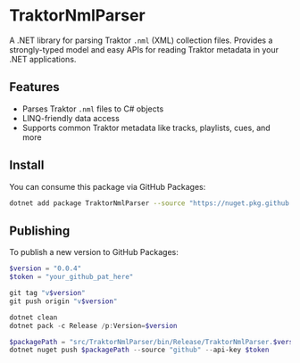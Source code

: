 # TraktorNmlParser

A .NET library for parsing Traktor `.nml` (XML) collection files.
Provides a strongly-typed model and easy APIs for reading Traktor metadata in your .NET applications.

## Features

- Parses Traktor `.nml` files to C# objects
- LINQ-friendly data access
- Supports common Traktor metadata like tracks, playlists, cues, and more

## Install

You can consume this package via GitHub Packages:

```bash
dotnet add package TraktorNmlParser --source "https://nuget.pkg.github.com/toini/index.json"
```

## Publishing

To publish a new version to GitHub Packages:

```powershell
$version = "0.0.4"
$token = "your_github_pat_here"

git tag "v$version"
git push origin "v$version"

dotnet clean
dotnet pack -c Release /p:Version=$version

$packagePath = "src/TraktorNmlParser/bin/Release/TraktorNmlParser.$version.nupkg"
dotnet nuget push $packagePath --source "github" --api-key $token
```
